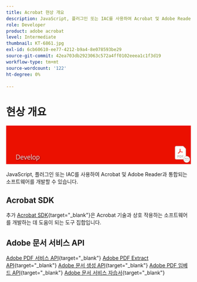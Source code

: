 ```yaml
---
title: Acrobat 현상 개요
description: JavaScript, 플러그인 또는 IAC를 사용하여 Acrobat 및 Adobe Reader과 통합되는 소프트웨어 개발
role: Developer
product: adobe acrobat
level: Intermediate
thumbnail: KT-6861.jpg
exl-id: 6cb60610-ee77-4212-b9a4-8e078593be29
source-git-commit: 42ea703db2923063c572a4ff0102eeea1c1f3d19
workflow-type: tm+mt
source-wordcount: '122'
ht-degree: 0%

---
```


# 현상 개요

![Acrobat 현상 이미지](../assets/Hero-Develop.png)

JavaScript, 플러그인 또는 IAC를 사용하여 Acrobat 및 Adobe Reader과 통합되는 소프트웨어를 개발할 수 있습니다.

## Acrobat SDK

추가 [Acrobat SDK](https://opensource.adobe.com/dc-acrobat-sdk-docs/acrobatsdk/){target=&quot;_blank&quot;}은 Acrobat 기술과 상호 작용하는 소프트웨어를 개발하는 데 도움이 되는 도구 집합입니다.

## Adobe 문서 서비스 API

[Adobe PDF 서비스 API](https://developer.adobe.com/document-services/apis/pdf-services/){target=&quot;_blank&quot;}
[Adobe PDF Extract API](https://developer.adobe.com/document-services/apis/pdf-extract/){target=&quot;_blank&quot;}
[Adobe 문서 생성 API](https://developer.adobe.com/document-services/apis/doc-generation/){target=&quot;_blank&quot;}
[Adobe PDF 임베드 API](https://developer.adobe.com/document-services/apis/pdf-embed/){target=&quot;_blank&quot;}
[Adobe 문서 서비스 자습서](https://experienceleague.adobe.com/docs/document-services/tutorials/overview.html){target=&quot;_blank&quot;}
